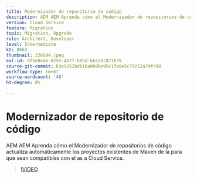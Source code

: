 ```yaml
---
title: Modernizador de repositorio de código
description: AEM AEM Aprenda cómo el Modernizador de repositorios de código actualiza automáticamente los proyectos existentes de Maven de la para que sean compatibles con el as a Cloud Service.
version: Cloud Service
feature: Migration
topic: Migration, Upgrade
role: Architect, Developer
level: Intermediate
kt: 8663
thumbnail: 336694.jpeg
exl-id: df5e0e46-0255-4a77-b85d-b6520c871879
source-git-commit: b3e9251bdb18a008be95c1fa9e5c79252a74fc98
workflow-type: tm+mt
source-wordcount: '46'
ht-degree: 0%

---
```


# Modernizador de repositorio de código

AEM AEM Aprenda cómo el Modernizador de repositorios de código actualiza automáticamente los proyectos existentes de Maven de la para que sean compatibles con el as a Cloud Service.

>[!VIDEO](https://video.tv.adobe.com/v/336694?quality=12&learn=on)
